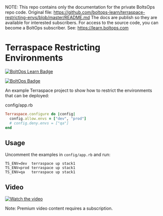 <!-- note marker start -->
NOTE: This repo contains only the documentation for the private BoltsOps repo code.
Original file: https://github.com/boltops-learn/terraspace-restricting-envs/blob/master/README.md
The docs are publish so they are available for interested subscribers.
For access to the source code, you can become a BoltOps subscriber.
See: https://learn.boltops.com

<!-- note marker end -->

# Terraspace Restricting Environments

[![BoltOps Learn Badge](https://img.boltops.com/boltops-learn/boltops-learn.png)](https://learn.boltops.com)

[![BoltOps Badge](https://img.boltops.com/boltops/badges/boltops-badge.png)](https://www.boltops.com)

An example Terraspace project to show how to restrict the environments that can be deployed:

config/app.rb

```ruby
Terraspace.configure do |config|
  config.allow.envs = ["dev", "prod"]
  # config.deny.envs = ["qa"]
end
```

## Usage

Uncomment the examples in `config/app.rb` and run:

    TS_ENV=dev  terraspace up stack1
    TS_ENV=prod terraspace up stack1
    TS_ENV=qa   terraspace up stack1

## Video

[![Watch the video](https://uploads-learn.boltops.com/0pmf9suoztwfqub327wtk49gdygx)](https://learn.boltops.com/courses/terraspace-fundamentals/lessons/terraspace-restricting-environments)

Note: Premium video content requires a subscription.